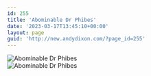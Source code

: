 ```yaml
---
id: 255
title: 'Abominable Dr Phibes'
date: '2023-03-17T13:45:10+00:00'
layout: page
guid: 'http://new.andydixon.com/?page_id=255'
---
```


![Abominable Dr Phibes](https://i0.wp.com/assets.g8x2.ldn.idrivee2-23.com/posters/Abominable%20Dr%20Phibes%2001.jpg?w=1200&ssl=1 "Abominable Dr Phibes")  
![Abominable Dr Phibes](https://i0.wp.com/assets.g8x2.ldn.idrivee2-23.com/posters/Abominable%20Dr%20Phibes%2002.jpg?w=1200&ssl=1 "Abominable Dr Phibes")